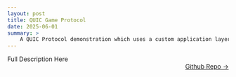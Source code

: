 ```yaml
---
layout: post
title: QUIC Game Protocol
date: 2025-06-01
summary: >
    A QUIC Protocol demonstration which uses a custom application layer protocol to send messages between terminals using QUIC
---
```


Full Description Here <a href="https://github.com/dmeverly/quic-game-protocol" style="display: block; text-align:right;" target = "_blank">  Github Repo -> </a>